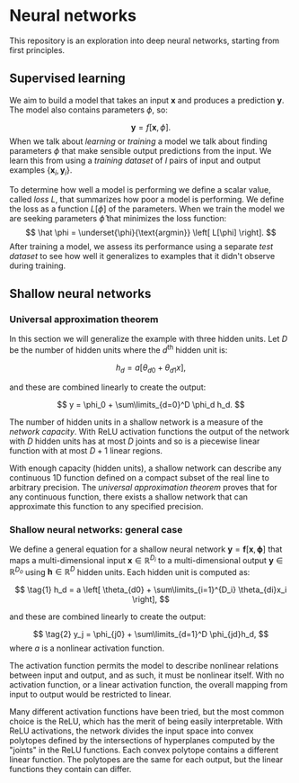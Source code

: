 # Neural networks

This repository is an exploration into deep neural networks, starting from first principles.

## Supervised learning
We aim to build a model that takes an input $\mathbf x$ and produces a prediction $\mathbf y$. The model also contains parameters $\phi$, so:

$$
\mathbf y = f[\mathbf x, \phi].
$$
When we talk about *learning* or *training* a model we talk about finding parameters $\phi$ that make sensible output predictions from the input. We learn this from using a *training dataset* of $I$ pairs of input and output examples $\{\mathbf x_i, \mathbf y_i\}$.

To determine how well a model is performing we define a scalar value, called *loss* $L$, that summarizes how poor a model is performing. We define the loss as a function $L[\phi]$ of the parameters. When we train the model we are seeking parameters $\hat \phi$ that minimizes the loss function:
$$
\hat \phi = \underset{\phi}{\text{argmin}} \left[ L[\phi] \right].
$$
After training a model, we assess its performance using a separate *test dataset* to see how well it generalizes to examples that it didn't observe during training.

## Shallow neural networks
### Universal approximation theorem
In this section we will generalize the example with three hidden units. Let $D$ be the number of hidden units where the $d^\text{th}$ hidden unit is:

$$
h_d = a[\theta_{d0} + \theta_{d1}x],
$$

and these are combined linearly to create the output:

$$
y = \phi_0 + \sum\limits_{d=0}^D \phi_d h_d.
$$

The number of hidden units in a shallow network is a measure of the *network capacity*. With ReLU activation functions the output of the network with $D$ hidden units has at most $D$ joints and so is a piecewise linear function with at most $D+1$ linear regions.

With enough capacity (hidden units), a shallow network can describe any continuous 1D function defined on a compact subset of the real line to arbitrary precision. The *universal approximation theorem* proves that for any continuous function, there exists a shallow network that can approximate this function to any specified precision.

### Shallow neural networks: general case
We define a general equation for a shallow neural network $\mathbf y = \mathbf f[\mathbf x, \mathbf \phi]$ that maps a multi-dimensional input $\mathbf x \in \mathbb R^{D_i}$ to a multi-dimensional output $\mathbf y \in \mathbb R^{D_o}$ using $\mathbf h \in \mathbb R^D$ hidden units. Each hidden unit is computed as:

$$
\tag{1}
h_d = a \left[ \theta_{d0} + \sum\limits_{i=1}^{D_i} \theta_{di}x_i \right],
$$

and these are combined linearly to create the output:

$$
\tag{2}
y_j = \phi_{j0} + \sum\limits_{d=1}^D \phi_{jd}h_d,
$$
where $a$ is a nonlinear activation function.

The activation function permits the model to describe nonlinear relations between input and output, and as such, it must be nonlinear itself. With no activation function, or a linear activation function, the overall mapping from input to output would be restricted to linear.

Many different activation functions have been tried, but the most common choice is the ReLU, which has the merit of being easily interpretable. With ReLU activations, the network divides the input space into convex polytopes defined by the intersections of hyperplanes computed by the "joints" in the ReLU functions. Each convex polytope contains a different linear function. The polytopes are the same for each output, but the linear functions they contain can differ.